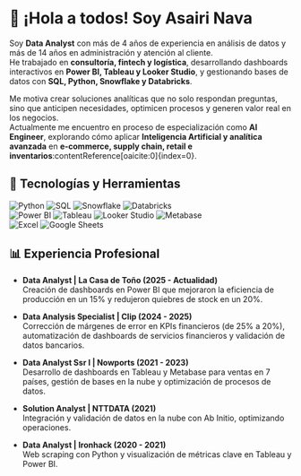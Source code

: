 # 👋 ¡Hola a todos! Soy Asairi Nava

Soy **Data Analyst** con más de 4 años de experiencia en análisis de datos y más de 14 años en administración y atención al cliente.  
He trabajado en **consultoría, fintech y logística**, desarrollando dashboards interactivos en **Power BI, Tableau y Looker Studio**, y gestionando bases de datos con **SQL, Python, Snowflake y Databricks**.  

Me motiva crear soluciones analíticas que no solo respondan preguntas, sino que anticipen necesidades, optimicen procesos y generen valor real en los negocios.  
Actualmente me encuentro en proceso de especialización como **AI Engineer**, explorando cómo aplicar **Inteligencia Artificial y analítica avanzada** en **e-commerce, supply chain, retail e inventarios**:contentReference[oaicite:0]{index=0}.

## 🚀 Tecnologías y Herramientas

![Python](https://img.shields.io/badge/Python-3776AB?style=for-the-badge&logo=python&logoColor=white)
![SQL](https://img.shields.io/badge/SQL-005C84?style=for-the-badge&logo=postgresql&logoColor=white)
![Snowflake](https://img.shields.io/badge/Snowflake-29B5E8?style=for-the-badge&logo=snowflake&logoColor=white)
![Databricks](https://img.shields.io/badge/Databricks-FF3621?style=for-the-badge&logo=databricks&logoColor=white)  
![Power BI](https://img.shields.io/badge/PowerBI-F2C811?style=for-the-badge&logo=power-bi&logoColor=black)
![Tableau](https://img.shields.io/badge/Tableau-E97627?style=for-the-badge&logo=tableau&logoColor=white)
![Looker Studio](https://img.shields.io/badge/Looker%20Studio-4285F4?style=for-the-badge&logo=google&logoColor=white)
![Metabase](https://img.shields.io/badge/Metabase-509EE3?style=for-the-badge&logo=metabase&logoColor=white)  
![Excel](https://img.shields.io/badge/Excel-217346?style=for-the-badge&logo=microsoft-excel&logoColor=white)
![Google Sheets](https://img.shields.io/badge/Google%20Sheets-34A853?style=for-the-badge&logo=google-sheets&logoColor=white)

## 📊 Experiencia Profesional

- **Data Analyst | La Casa de Toño (2025 - Actualidad)**  
  Creación de dashboards en Power BI que mejoraron la eficiencia de producción en un 15% y redujeron quiebres de stock en un 20%.  

- **Data Analysis Specialist | Clip (2024 - 2025)**  
  Corrección de márgenes de error en KPIs financieros (de 25% a 20%), automatización de dashboards de servicios financieros y validación de datos bancarios.  

- **Data Analyst Ssr I | Nowports (2021 - 2023)**  
  Desarrollo de dashboards en Tableau y Metabase para ventas en 7 países, gestión de bases en la nube y optimización de procesos de datos.  

- **Solution Analyst | NTTDATA (2021)**  
  Integración y validación de datos en la nube con Ab Initio, optimizando operaciones.  

- **Data Analyst | Ironhack (2020 - 2021)**  
  Web scraping con Python y visualización de métricas clave en Tableau y Power BI.  

